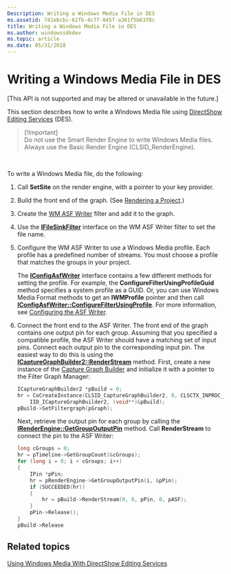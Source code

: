 ```yaml
---
Description: Writing a Windows Media File in DES
ms.assetid: 741ebcbc-62fb-4c7f-845f-a361f5b63f8c
title: Writing a Windows Media File in DES
ms.author: windowssdkdev
ms.topic: article
ms.date: 05/31/2018
---
```


# Writing a Windows Media File in DES

\[This API is not supported and may be altered or unavailable in the future.\]

This section describes how to write a Windows Media file using [DirectShow Editing Services](directshow-editing-services.md) (DES).

> \[!Important\]  
> Do not use the Smart Render Engine to write Windows Media files. Always use the Basic Render Engine (CLSID\_RenderEngine).

 

To write a Windows Media file, do the following:

1.  Call **SetSite** on the render engine, with a pointer to your key provider.
2.  Build the front end of the graph. (See [Rendering a Project](rendering-a-project.md).)
3.  Create the [WM ASF Writer](wm-asf-writer-filter.md) filter and add it to the graph.
4.  Use the [**IFileSinkFilter**](/windows/desktop/api/Strmif/nn-strmif-ifilesinkfilter) interface on the WM ASF Writer filter to set the file name.
5.  Configure the WM ASF Writer to use a Windows Media profile. Each profile has a predefined number of streams. You must choose a profile that matches the groups in your project.

    The [**IConfigAsfWriter**](/windows/desktop/api/Dshowasf/nn-dshowasf-iconfigasfwriter) interface contains a few different methods for setting the profile. For example, the **ConfigureFilterUsingProfileGuid** method specifies a system profile as a GUID. Or, you can use Windows Media Format methods to get an **IWMProfile** pointer and then call [**IConfigAsfWriter::ConfigureFilterUsingProfile**](/windows/desktop/api/Dshowasf/nf-dshowasf-iconfigasfwriter-configurefilterusingprofile). For more information, see [Configuring the ASF Writer](configuring-the-asf-writer.md).

6.  Connect the front end to the ASF Writer. The front end of the graph contains one output pin for each group. Assuming that you specified a compatible profile, the ASF Writer should have a matching set of input pins. Connect each output pin to the corresponding input pin. The easiest way to do this is using the [**ICaptureGraphBuilder2::RenderStream**](/windows/desktop/api/Strmif/nf-strmif-icapturegraphbuilder2-renderstream) method. First, create a new instance of the [Capture Graph Builder](capture-graph-builder.md) and initialize it with a pointer to the Filter Graph Manager:

    ```C++
    ICaptureGraphBuilder2 *pBuild = 0;
    hr = CoCreateInstance(CLSID_CaptureGraphBuilder2, 0, CLSCTX_INPROC_SERVER,
        IID_ICaptureGraphBuilder2, (void**)&pBuild);
    pBuild->SetFiltergraph(pGraph); 
    ```

    

    Next, retrieve the output pin for each group by calling the [**IRenderEngine::GetGroupOutputPin**](irenderengine-getgroupoutputpin.md) method. Call **RenderStream** to connect the pin to the ASF Writer:

    ```C++
    long cGroups = 0;
    hr = pTimeline->GetGroupCount(&cGroups);
    for (long i = 0; i < cGroups; i++)
    {
        IPin *pPin;
        hr = pRenderEngine->GetGroupOutputPin(i, &pPin);
        if (SUCCEEDED(hr))
        {
            hr = pBuild->RenderStream(0, 0, pPin, 0, pASF);
        }
        pPin->Release();
    }
    pBuild->Release
    ```

    

## Related topics

<dl> <dt>

[Using Windows Media With DirectShow Editing Services](using-windows-media-with-directshow-editing-services.md)
</dt> </dl>

 

 




